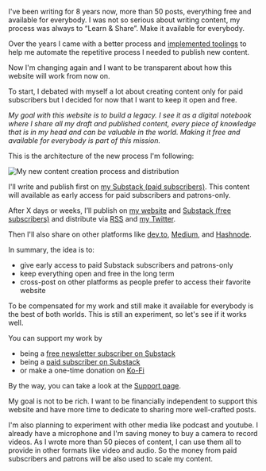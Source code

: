I've been writing for 8 years now, more than 50 posts, everything free and available for everybody. I was not so serious about writing content, my process was always to “Learn & Share”. Make it available for everybody.

Over the years I came with a better process and [implemented toolings](/publisher-a-tooling-to-automate-the-process-to-publish-my-blog-posts) to help me automate the repetitive process I needed to publish new content.

Now I'm changing again and I want to be transparent about how this website will work from now on.

To start, I debated with myself a lot about creating content only for paid subscribers but I decided for now that I want to keep it open and free.

_My goal with this website is to build a legacy. I see it as a digital notebook where I share all my draft and published content, every piece of knowledge that is in my head and can be valuable in the world. Making it free and available for everybody is part of this mission._

This is the architecture of the new process I'm following:

![My new content creation process and distribution](/series/website-changelog/content-creation.png)

I'll write and publish first on [my Substack (paid subscribers)](https://teekay.substack.com). This content will available as early access for paid subscribers and patrons-only.

After X days or weeks, I’ll publish on [my website](/) and [Substack (free subscribers)](https://teekay.substack.com) and distribute via [RSS](/rss.xml) and [my Twitter](https://twitter.com/wordsofteekay).

Then I'll also share on other platforms like [dev.to](https://dev.to/teekay), [Medium](https://leandrotk.medium.com/), and [Hashnode](https://tk.hashnode.dev/).

In summary, the idea is to:

- give early access to paid Substack subscribers and patrons-only
- keep everything open and free in the long term
- cross-post on other platforms as people prefer to access their favorite website

To be compensated for my work and still make it available for everybody is the best of both worlds. This is still an experiment, so let's see if it works well.

You can support my work by

- being a [free newsletter subscriber on Substack](https://teekay.substack.com)
- being a [paid subscriber on Substack](https://teekay.substack.com)
- or make a one-time donation on [Ko-Fi](https://ko-fi.com/teekay)

By the way, you can take a look at the [Support page](/support).

My goal is not to be rich. I want to be financially independent to support this website and have more time to dedicate to sharing more well-crafted posts.

I'm also planning to experiment with other media like podcast and youtube. I already have a microphone and I'm saving money to buy a camera to record videos. As I wrote more than 50 pieces of content, I can use them all to provide in other formats like video and audio. So the money from paid subscribers and patrons will be also used to scale my content.

